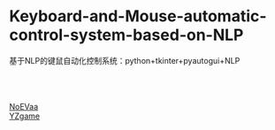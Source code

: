 # Keyboard-and-Mouse-automatic-control-system-based-on-NLP
基于NLP的键鼠自动化控制系统：python+tkinter+pyautogui+NLP









<br><br><br>
[NoEVaa](https://github.com/NoEvaa "悬停显示")
<br>
[YZgame](https://github.com/NoEvaa "悬停显示")
